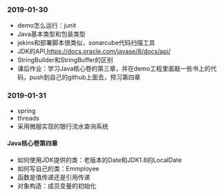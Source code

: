 ### 2019-01-30
- demo怎么运行：junit
- Java基本类型和包装类型
- jekins和部署脚本很类似，sonarcube代码扫描工具
- JDK的API,https://docs.oracle.com/javase/8/docs/api/
- StringBuilder和StringBuffer的区别
- 课后作业：学习Java核心卷的第三章，并在demo工程里面敲一些书上的代码，push到自己的github上面去，预习第四章
### 2019-01-31
- spring
- threads
- 采用微服实现的银行流水查询系统
#### Java核心卷第四章
- 如何使用JDK提供的类：老版本的Date和JDK1.8的LocalDate
- 如何写自己的类：Emmployee
- 函数是值传递还是引用传递
- 对象构造：成员变量的初始化



